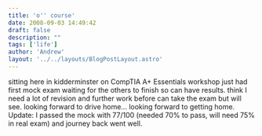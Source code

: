 ```yaml
---
title: 'o'' course'
date: 2008-09-03 14:49:42
draft: false
description: ""
tags: ['life']
author: 'Andrew'
layout: '../../layouts/BlogPostLayout.astro'
---
```


sitting here in kidderminster on CompTIA A+ Essentials workshop just had first mock exam waiting for the others to finish so can have results. think I need a lot of revision and further work before can take the exam but will see. looking forward to drive home... looking forward to getting home. Update: I passed the mock with 77/100 (needed 70% to pass, will need 75% in real exam) and journey back went well.
